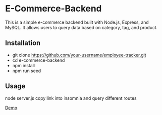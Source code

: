 # E-Commerce-Backend

This is a simple e-commerce backend built with Node.js, Express, and MySQL. It allows users to query data based on category, tag, and product. 

## Installation

- git clone https://github.com/your-username/employee-tracker.git
- cd e-commerce-backend
- npm install
- npm run seed

## Usage

node server.js
copy link into insomnia and query different routes

[Demo](https://www.loom.com/share/e3e5a7085f5e416982a39506ddf22ece)

